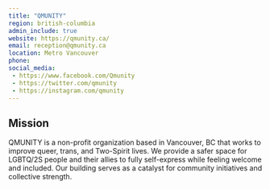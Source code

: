 ```yaml
---
title: "QMUNITY"
region: british-columbia
admin_include: true
website: https://qmunity.ca/
email: reception@qmunity.ca
location: Metro Vancouver
phone: 
social_media: 
 - https://www.facebook.com/Qmunity
 - https://twitter.com/qmunity
 - https://instagram.com/qmunity
---
```


## Mission

QMUNITY is a non-profit organization based in Vancouver, BC that works to improve queer, trans, and Two-Spirit lives. We provide a safer space for LGBTQ/2S people and their allies to fully self-express while feeling welcome and included. Our building serves as a catalyst for community initiatives and collective strength.

